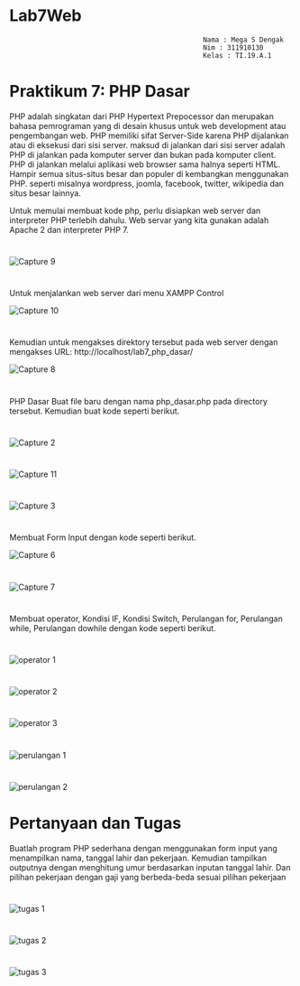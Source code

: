 # Lab7Web


                                                    Nama : Mega S Dengak
                                                    Nim : 311910130
                                                    Kelas : TI.19.A.1
                                                      
                                                      

# Praktikum 7: PHP Dasar

PHP adalah singkatan dari PHP Hypertext Prepocessor dan merupakan bahasa pemrograman yang di desain khusus untuk web development atau pengembangan web. PHP memiliki sifat Server-Side karena PHP dijalankan atau di eksekusi dari sisi server. maksud di jalankan dari sisi server adalah PHP di jalankan pada komputer server dan bukan pada komputer client. PHP di jalankan melalui aplikasi web browser sama halnya seperti HTML. Hampir semua situs-situs besar dan populer di kembangkan menggunakan PHP. seperti misalnya wordpress, joomla, facebook, twitter, wikipedia dan situs besar lainnya.


Untuk memulai membuat kode php, perlu disiapkan web server dan interpreter PHP terlebih dahulu. Web servar yang kita gunakan adalah Apache 2 dan interpreter PHP 7.
#
![Capture 9](https://user-images.githubusercontent.com/56498195/117852914-09024a80-b2b2-11eb-833b-379706dededc.PNG)

#

Untuk menjalankan web server dari menu XAMPP Control

![Capture 10](https://user-images.githubusercontent.com/56498195/117852921-0acc0e00-b2b2-11eb-821b-a65a6d97fd92.PNG)


#
Kemudian untuk mengakses direktory tersebut pada web server dengan mengakses URL:  http://localhost/lab7_php_dasar/


![Capture 8](https://user-images.githubusercontent.com/56498195/117853427-9b0a5300-b2b2-11eb-83ff-ab209130b868.PNG)

#

PHP Dasar
Buat file baru dengan nama php_dasar.php pada directory tersebut. Kemudian buat kode seperti berikut.


#
![Capture 2](https://user-images.githubusercontent.com/56498195/117854083-53d09200-b2b3-11eb-89d1-26065273c820.PNG)
#
![Capture 11](https://user-images.githubusercontent.com/56498195/117853949-2edc1f00-b2b3-11eb-89dd-d6945f0d9214.PNG)
#
![Capture 3](https://user-images.githubusercontent.com/56498195/117854063-4d421a80-b2b3-11eb-8087-b36261f91803.PNG)


#
Membuat Form Input dengan kode seperti berikut.

![Capture 6](https://user-images.githubusercontent.com/56498195/117854492-bb86dd00-b2b3-11eb-8a75-7ea7a62fae0e.PNG)

#
![Capture 7](https://user-images.githubusercontent.com/56498195/117854496-bcb80a00-b2b3-11eb-92d4-413155c9d752.PNG)


#

Membuat operator, Kondisi IF, Kondisi Switch, Perulangan for, Perulangan while, Perulangan dowhile dengan kode seperti berikut.

#
![operator 1](https://user-images.githubusercontent.com/56498195/117855019-41a32380-b2b4-11eb-8a7d-ef9bc6f972bb.PNG)

#
![operator 2](https://user-images.githubusercontent.com/56498195/117855026-436ce700-b2b4-11eb-957c-b07aeb2dcad8.PNG)

#
![operator 3](https://user-images.githubusercontent.com/56498195/117855029-44057d80-b2b4-11eb-8c4a-2f592ceae5fc.PNG)

#
![perulangan 1](https://user-images.githubusercontent.com/56498195/117855031-449e1400-b2b4-11eb-8a54-1edabfea758f.PNG)

#
![perulangan 2](https://user-images.githubusercontent.com/56498195/117855032-4536aa80-b2b4-11eb-96aa-3210b45d83b5.PNG)





# Pertanyaan dan Tugas
Buatlah program PHP sederhana dengan menggunakan form input yang menampilkan nama, tanggal lahir dan pekerjaan. Kemudian tampilkan outputnya dengan menghitung umur berdasarkan inputan tanggal lahir. Dan pilihan pekerjaan dengan gaji yang berbeda-beda sesuai pilihan pekerjaan


#
![tugas 1](https://user-images.githubusercontent.com/56498195/117855420-aa8a9b80-b2b4-11eb-893a-401bda4f0a5d.PNG)

#
![tugas 2](https://user-images.githubusercontent.com/56498195/117855422-abbbc880-b2b4-11eb-9bb0-0653b8d754de.PNG)

#
![tugas 3](https://user-images.githubusercontent.com/56498195/117855424-ac545f00-b2b4-11eb-88f5-1a16cbc616e2.PNG)


